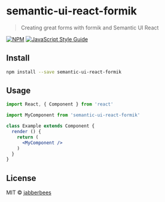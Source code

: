 # semantic-ui-react-formik

> Creating great forms with formik and Semantic UI React

[![NPM](https://img.shields.io/npm/v/semantic-ui-react-formik.svg)](https://www.npmjs.com/package/semantic-ui-react-formik) [![JavaScript Style Guide](https://img.shields.io/badge/code_style-standard-brightgreen.svg)](https://standardjs.com)

## Install

```bash
npm install --save semantic-ui-react-formik
```

## Usage

```jsx
import React, { Component } from 'react'

import MyComponent from 'semantic-ui-react-formik'

class Example extends Component {
  render () {
    return (
      <MyComponent />
    )
  }
}
```

## License

MIT © [jabberbees](https://github.com/jabberbees)
